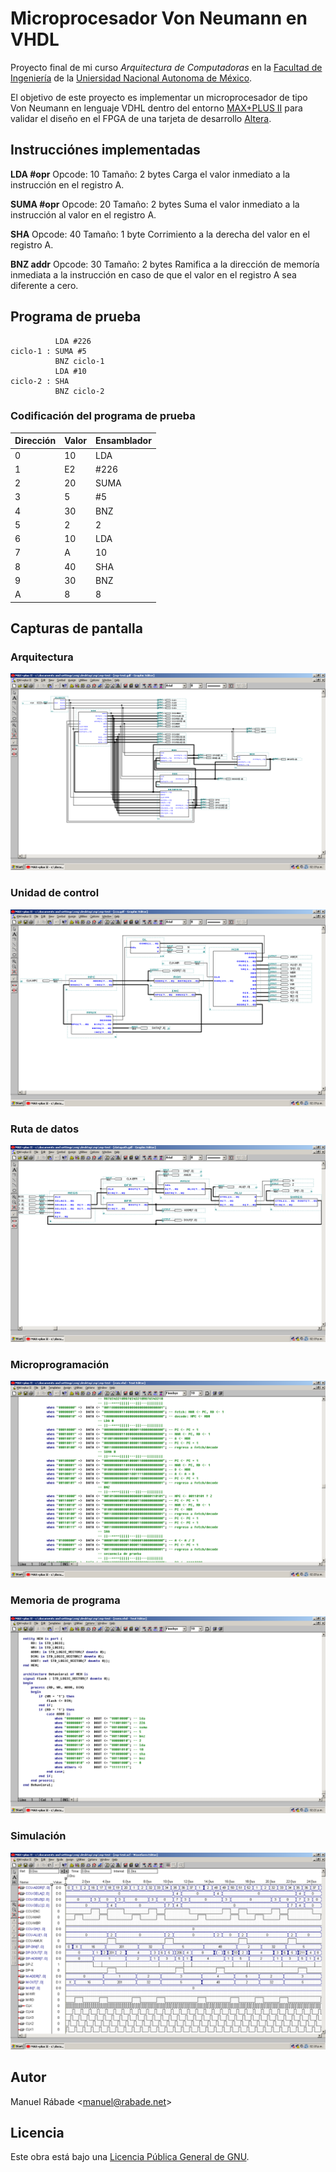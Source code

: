 Microprocesador Von Neumann en VHDL
===================================

Proyecto final de mi curso _Arquitectura de Computadoras_ en la
[Facultad de Ingeniería](http://ingenieria.unam.mx/) de la [Uniersidad
Nacional Autonoma de México](http://unam.mx/).

El objetivo de este proyecto es implementar un microprocesador de tipo
Von Neumann en lenguaje VDHL dentro del entorno [MAX+PLUS
II](http://www.altera.com/support/software/sof-maxplus2.html) para
validar el diseño en el FPGA de una tarjeta de desarrollo
[Altera](http://www.altera.com/).

Instrucciónes implementadas
---------------------------

**LDA #opr**
Opcode: 10
Tamaño: 2 bytes
Carga el valor inmediato a la instrucción en el registro A.

**SUMA #opr**
Opcode: 20
Tamaño: 2 bytes
Suma el valor inmediato a la instrucción al valor en el registro A.

**SHA**
Opcode: 40
Tamaño: 1 byte
Corrimiento a la derecha del valor en el registro A.

**BNZ addr**
Opcode: 30
Tamaño: 2 bytes
Ramifica a la dirección de memoría inmediata a la instrucción en caso
de que el valor en el registro A sea diferente a cero.

Programa de prueba
------------------

```
          LDA #226
ciclo-1	: SUMA #5
          BNZ ciclo-1
          LDA #10
ciclo-2	: SHA
          BNZ ciclo-2
```

### Codificación del programa de prueba

Dirección | Valor | Ensamblador
--------- | ----- | -----------
0 | 10 | LDA
1 | E2 | #226
2 | 20 | SUMA
3 | 5 | #5
4 | 30 | BNZ
5 | 2 | 2
6 | 10 | LDA
7 | A | 10
8 | 40 | SHA
9 | 30 | BNZ
A | 8 | 8

Capturas de pantalla
--------------------

### Arquitectura

![Arquitectura](img/arch.png "Arquitectura")

### Unidad de control

![Unidad de control](img/cu.png "Unidad de control")

### Ruta de datos

![Ruta de datos](img/datapath.png "Ruta de datos")

### Microprogramación

![Microprogramación](img/rom.png "Microprogramación")

### Memoria de programa

![Memoria de programa](img/mem.png "Memoria de programa")

### Simulación

![Simulación](img/sim.png "Simulación")

Autor
-----

Manuel Rábade <[manuel@rabade.net](mailto:manuel@rabade.net)>

Licencia
--------

Este obra está bajo una [Licencia Pública General de GNU](LICENSE.txt).
